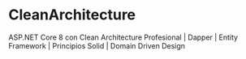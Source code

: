 # CleanArchitecture
 ASP.NET Core 8 con Clean Architecture Profesional | Dapper | Entity Framework | Principios Solid | Domain Driven Design

